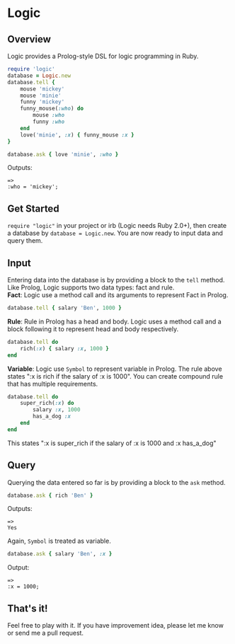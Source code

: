 Logic
=====

Overview
---------
Logic provides a Prolog-style DSL for logic programming in Ruby.
```ruby
require 'logic'
database = Logic.new
database.tell {
    mouse 'mickey'
    mouse 'minie'
    funny 'mickey'
    funny_mouse(:who) do
        mouse :who
        funny :who
    end
    love('minie', :x) { funny_mouse :x }
}

database.ask { love 'minie', :who } 
```
Outputs:
```
=>
:who = 'mickey';
```

Get Started
-----------
```require "logic"``` in your project or irb (Logic needs Ruby 2.0+), then create a database by ```database = Logic.new```. You are now ready to input data and query them.

Input
--------
Entering data into the database is by providing a block to the ```tell``` method. Like Prolog, Logic supports two data types: fact and rule.  
**Fact**: Logic use a method call and its arguments to represent Fact in Prolog.
```ruby
database.tell { salary 'Ben', 1000 }
```
**Rule**: Rule in Prolog has a head and body. Logic uses a method call and a block following it to represent head and body respectively.
```ruby
database.tell do
    rich(:x) { salary :x, 1000 }
end
```
**Variable**: Logic use ```Symbol``` to represent variable in Prolog. The rule above states ":x is rich if the salary of :x is 1000". You can create compound rule that has multiple requirements.
```ruby
database.tell do
    super_rich(:x) do
        salary :x, 1000
        has_a_dog :x
    end
end
```
This states ":x is super_rich if the salary of :x is 1000 and :x has_a_dog"

Query
------
Querying the data entered so far is by providing a block to the ```ask``` method. 
```ruby
database.ask { rich 'Ben' }
```
Outputs:
```
=>
Yes
```
Again, ```Symbol``` is treated as variable.
```ruby
database.ask { salary 'Ben', :x }
```
Output:
```
=>
:x = 1000;
```

That's it!
----------
Feel free to play with it. If you have improvement idea, please let me know or send me a pull request.
